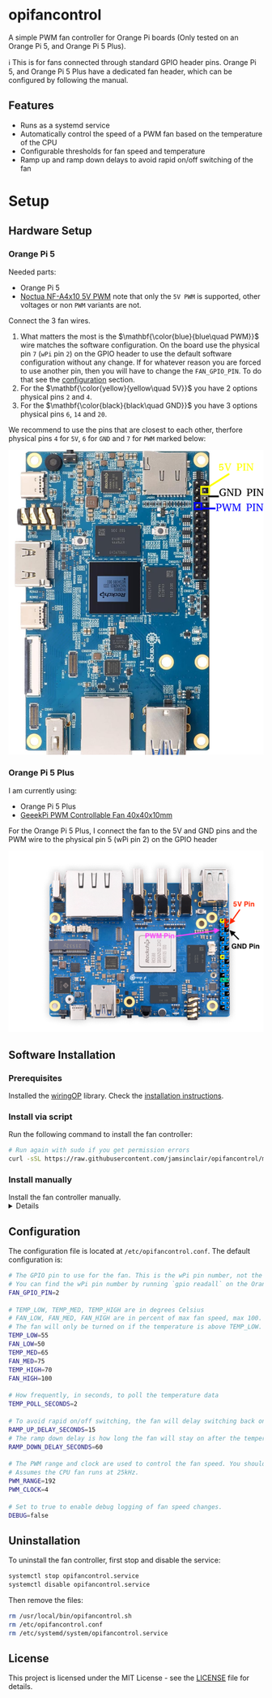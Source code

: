 # opifancontrol

A simple PWM fan controller for Orange Pi boards (Only tested on an Orange Pi 5, and Orange Pi 5 Plus).

ℹ️ This is for fans connected through standard GPIO header pins. Orange Pi 5, and Orange Pi 5 Plus have a dedicated fan header, which can be configured by following the manual.

## Features

- Runs as a systemd service
- Automatically control the speed of a PWM fan based on the temperature of the CPU
- Configurable thresholds for fan speed and temperature
- Ramp up and ramp down delays to avoid rapid on/off switching of the fan

# Setup

## Hardware Setup

### Orange Pi 5

Needed parts:
- Orange Pi 5
- [Noctua NF-A4x10 5V PWM](https://noctua.at/en/nf-a4x10-5v-pwm) note that only the `5V PWM` is supported, other voltages or non `PWM` variants are not.

Connect the 3 fan wires.
1. What matters the most is the $\mathbf{\color{blue}{blue\quad PWM}}$ wire  matches the software configuration.
   On the board use the physical pin `7` (`wPi` pin `2`) on the GPIO header to use the default software configuration without any change.
   If for whatever reason you are forced to use another pin, then you will have to change the `FAN_GPIO_PIN`.
   To do that see the [configuration](#configuration) section.
2. For the $\mathbf{\color{yellow}{yellow\quad 5V}}$ you have 2 options physical pins `2` and `4`.
3. For the $\mathbf{\color{black}{black\quad GND}}$ you have 3 options physical pins `6`, `14` and `20`.

We recommend to use the pins that are closest to each other, therfore physical pins `4` for `5V`, `6` for `GND` and `7` for `PWM` marked below:

![Pins to connect fan onto to the Orange 5 board](/images/opi5-setup.png)


### Orange Pi 5 Plus

I am currently using:
- Orange Pi 5 Plus
- [GeeekPi PWM Controllable Fan 40x40x10mm](https://www.amazon.co.jp/gp/product/B092VRPC8H)

For the Orange Pi 5 Plus, I connect the fan to the 5V and GND pins and the PWM wire to the physical pin 5 (wPi pin 2) on the GPIO header

![Pins to connect fan to on the Orange 5 Plus board](/images/opi5plus-setup.png)

## Software Installation

### Prerequisites

Installed the [wiringOP](https://github.com/orangepi-xunlong/wiringOP) library. Check the [installation instructions](https://github.com/orangepi-xunlong/wiringOP#how-to-download-wiringop).

### Install via script

Run the following command to install the fan controller:

```bash
# Run again with sudo if you get permission errors
curl -sSL https://raw.githubusercontent.com/jamsinclair/opifancontrol/main/install.sh | bash
```

### Install manually

<summary>Install the fan controller manually.
<details>

1. Copy the `opifancontrol.sh` script to `/usr/local/bin/` and make it executable:

```bash
cp opifancontrol.sh /usr/local/bin/opifancontrol
chmod +x /usr/local/bin/opifancontrol
```

2. Copy the `opifancontrol.conf` file to `/etc/`:

```bash
cp opifancontrol.conf /etc/
```

3. Copy the `opifancontrol.service` file to `/etc/systemd/system/`:

```bash
cp opifancontrol.service /etc/systemd/system/
```

4. Enable the service:

```bash
systemctl enable opifancontrol.service
```
</details>
</summary>

## Configuration

The configuration file is located at `/etc/opifancontrol.conf`. The default configuration is:

```bash
# The GPIO pin to use for the fan. This is the wPi pin number, not the physical pin number.
# You can find the wPi pin number by running `gpio readall` on the Orange Pi.
FAN_GPIO_PIN=2

# TEMP_LOW, TEMP_MED, TEMP_HIGH are in degrees Celsius
# FAN_LOW, FAN_MED, FAN_HIGH are in percent of max fan speed, max 100.
# The fan will only be turned on if the temperature is above TEMP_LOW.
TEMP_LOW=55
FAN_LOW=50
TEMP_MED=65
FAN_MED=75
TEMP_HIGH=70
FAN_HIGH=100

# How frequently, in seconds, to poll the temperature data
TEMP_POLL_SECONDS=2

# To avoid rapid on/off switching, the fan will delay switching back on if it was recently turned off.
RAMP_UP_DELAY_SECONDS=15
# The ramp down delay is how long the fan will stay on after the temperature drops below the threshold.
RAMP_DOWN_DELAY_SECONDS=60

# The PWM range and clock are used to control the fan speed. You shouldn't need to change these unless you know what you're doing.
# Assumes the CPU fan runs at 25kHz.
PWM_RANGE=192
PWM_CLOCK=4

# Set to true to enable debug logging of fan speed changes.
DEBUG=false
```

## Uninstallation

To uninstall the fan controller, first stop and disable the service:

```bash
systemctl stop opifancontrol.service
systemctl disable opifancontrol.service
```

Then remove the files:

```bash
rm /usr/local/bin/opifancontrol.sh
rm /etc/opifancontrol.conf
rm /etc/systemd/system/opifancontrol.service
```

## License

This project is licensed under the MIT License - see the [LICENSE](LICENSE) file for details.
